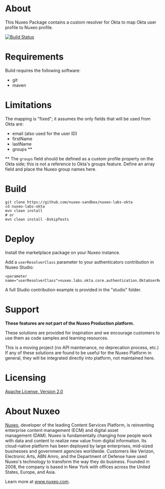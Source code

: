 # About

This Nuxeo Package contains a custom resolver for Okta to map Okta user profile to Nuxeo profile.

[![Build Status](https://qa.nuxeo.org/jenkins/buildStatus/icon?job=Sandbox/sandbox_nuxeo-labs-okta-master)](https://qa.nuxeo.org/jenkins/job/Sandbox/job/sandbox_nuxeo-labs-okta-master/)

# Requirements

Build requires the following software:
- git
- maven

# Limitations

The mapping is "fixed"; it assumes the only fields that will be used from Okta are:

* email (also used for the user ID)
* firstName
* lastName
* groups **

** The `groups` field should be defined as a custom profile property on the Okta side; this is not a reference to Okta's groups feature. Define an array field and place the Nuxeo group names here.

# Build

```
git clone https://github.com/nuxeo-sandbox/nuxeo-labs-okta
cd nuxeo-labs-okta
mvn clean install
# or 
mvn clean install -DskipTests
```

# Deploy

Install the marketplace package on your Nuxeo instance.

Add a `userResolverClass` parameter to your authenticators contribution in Nuxeo Studio:

```
<parameter name="userResolverClass">nuxeo.labs.okta.core.authentication.OktaUserResolver</parameter>
```

A full Studio contribution example is provided in the "studio" folder. 

# Support

**These features are not part of the Nuxeo Production platform.**

These solutions are provided for inspiration and we encourage customers to use them as code samples and learning resources.

This is a moving project (no API maintenance, no deprecation process, etc.) If any of these solutions are found to be useful for the Nuxeo Platform in general, they will be integrated directly into platform, not maintained here.

# Licensing

[Apache License, Version 2.0](http://www.apache.org/licenses/LICENSE-2.0)

# About Nuxeo

[Nuxeo](www.nuxeo.com), developer of the leading Content Services Platform, is reinventing enterprise content management (ECM) and digital asset management (DAM). Nuxeo is fundamentally changing how people work with data and content to realize new value from digital information. Its cloud-native platform has been deployed by large enterprises, mid-sized businesses and government agencies worldwide. Customers like Verizon, Electronic Arts, ABN Amro, and the Department of Defense have used Nuxeo's technology to transform the way they do business. Founded in 2008, the company is based in New York with offices across the United States, Europe, and Asia.

Learn more at www.nuxeo.com.